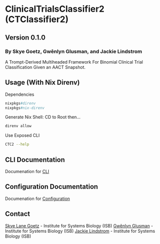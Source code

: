 # ClinicalTrialsClassifier2 (CTClassifier2)

## Version 0.1.0

### By Skye Goetz, Gwênlyn Glusman, and Jackie Lindstrom

A Trompt-Derived Multiheaded Framework For Binomial Clinical Trial Classification Given an AACT Snapshot.

## Usage (With Nix Direnv)

Dependencies
```nix
nixpkgs#direnv
nixpkgs#nix-direnv
```

Generate Nix Shell: CD to Root then...
```bash
direnv allow
```

Use Exposed CLI
```bash
CTC2 --help
```

## CLI Documentation

Documenation for [CLI](./docs/cli.md)

## Configuration Documentation

Documenation for [Configuration](./docs/snapshot.md)

## Contact
[Skye Lane Goetz](skye.lane.goetz@gmail.com) - Institute for Systems Biology (ISB)
[Gwênlyn Glusman](gglusman@isbscience.org) - Institute for Systems Biology (ISB)
[Jackie Lindstrom](jlindstr@isbscience.org) -  Institute for Systems Biology (ISB)
